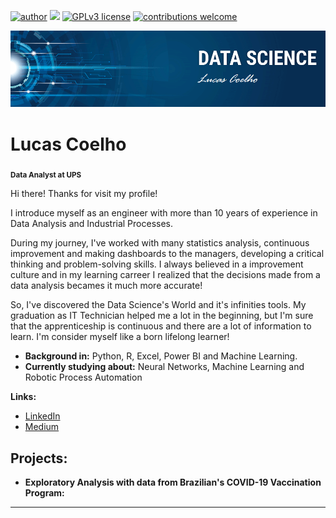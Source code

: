 [![author](https://img.shields.io/badge/author-lucascoelho-red.svg)](https://www.linkedin.com/in/lucas-tcoelho) [![](https://img.shields.io/badge/python-3.10+-blue.svg)](https://www.python.org/downloads/release/python-365/) [![GPLv3 license](https://img.shields.io/badge/License-GPLv3-blue.svg)](http://perso.crans.org/besson/LICENSE.html) [![contributions welcome](https://img.shields.io/badge/contributions-welcome-brightgreen.svg?style=flat)](https://github.com/LucasTouzoCoelho/data_science/issues)

<p align="center">
  <img src="banner.png" >
</p>

# Lucas Coelho
<sub>**Data Analyst at UPS**</sub>

Hi there! Thanks for visit my profile!

I introduce myself as an engineer with more than 10 years of experience in Data Analysis and Industrial Processes. 

During my journey, I've worked with many statistics analysis, continuous improvement and making dashboards to the managers, developing a critical thinking and problem-solving skills. I always believed in a improvement culture and in my learning carreer I realized that the decisions made from a data analysis becames it much more accurate!

So, I've discovered the Data Science's World and it's infinities tools. My graduation as IT Technician helped me a lot in the beginning, but I'm sure that the apprenticeship is continuous and there are a lot of information to learn. I'm consider myself like a born lifelong learner!

* **Background in:** Python, R, Excel, Power BI and Machine Learning. 
* **Currently studying about:** Neural Networks, Machine Learning and Robotic Process Automation

**Links:**
* [LinkedIn](https://www.linkedin.com/in/lucas-tcoelho/)
* [Medium](https://medium.com/@lucastouzopro)


## Projects:

* **Exploratory Analysis with data from Brazilian's COVID-19 Vaccination Program:** 


---

